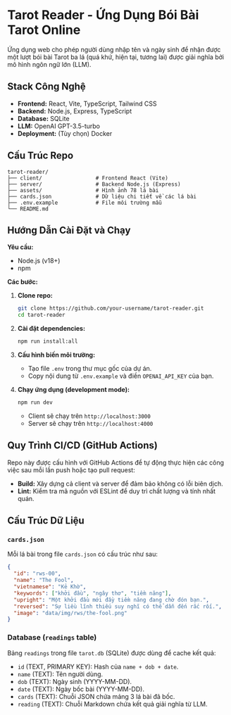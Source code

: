 # Tarot Reader - Ứng Dụng Bói Bài Tarot Online

Ứng dụng web cho phép người dùng nhập tên và ngày sinh để nhận được một lượt bói bài Tarot ba lá (quá khứ, hiện tại, tương lai) được giải nghĩa bởi mô hình ngôn ngữ lớn (LLM).

## Stack Công Nghệ

*   **Frontend:** React, Vite, TypeScript, Tailwind CSS
*   **Backend:** Node.js, Express, TypeScript
*   **Database:** SQLite
*   **LLM:** OpenAI GPT-3.5-turbo
*   **Deployment:** (Tùy chọn) Docker

## Cấu Trúc Repo

```
tarot-reader/
├── client/                 # Frontend React (Vite)
├── server/                 # Backend Node.js (Express)
├── assets/                 # Hình ảnh 78 lá bài
├── cards.json              # Dữ liệu chi tiết về các lá bài
├── .env.example            # File môi trường mẫu
└── README.md
```

## Hướng Dẫn Cài Đặt và Chạy

**Yêu cầu:**

*   Node.js (v18+)
*   npm

**Các bước:**

1.  **Clone repo:**

    ```bash
    git clone https://github.com/your-username/tarot-reader.git
    cd tarot-reader
    ```

2.  **Cài đặt dependencies:**

    ```bash
    npm run install:all
    ```

3.  **Cấu hình biến môi trường:**

    *   Tạo file `.env` trong thư mục gốc của dự án.
    *   Copy nội dung từ `.env.example` và điền `OPENAI_API_KEY` của bạn.

4.  **Chạy ứng dụng (development mode):**

    ```bash
    npm run dev
    ```

    *   Client sẽ chạy trên `http://localhost:3000`
    *   Server sẽ chạy trên `http://localhost:4000`

## Quy Trình CI/CD (GitHub Actions)

Repo này được cấu hình với GitHub Actions để tự động thực hiện các công việc sau mỗi lần push hoặc tạo pull request:

*   **Build:** Xây dựng cả client và server để đảm bảo không có lỗi biên dịch.
*   **Lint:** Kiểm tra mã nguồn với ESLint để duy trì chất lượng và tính nhất quán.

## Cấu Trúc Dữ Liệu

### `cards.json`

Mỗi lá bài trong file `cards.json` có cấu trúc như sau:

```json
{
  "id": "rws-00",
  "name": "The Fool",
  "vietnamese": "Kẻ Khờ",
  "keywords": ["khởi đầu", "ngây thơ", "tiềm năng"],
  "upright": "Một khởi đầu mới đầy tiềm năng đang chờ đón bạn.",
  "reversed": "Sự liều lĩnh thiếu suy nghĩ có thể dẫn đến rắc rối.",
  "image": "data/img/rws/the-fool.png"
}
```

### Database (`readings` table)

Bảng `readings` trong file `tarot.db` (SQLite) được dùng để cache kết quả:

*   `id` (TEXT, PRIMARY KEY): Hash của `name + dob + date`.
*   `name` (TEXT): Tên người dùng.
*   `dob` (TEXT): Ngày sinh (YYYY-MM-DD).
*   `date` (TEXT): Ngày bốc bài (YYYY-MM-DD).
*   `cards` (TEXT): Chuỗi JSON chứa mảng 3 lá bài đã bốc.
*   `reading` (TEXT): Chuỗi Markdown chứa kết quả giải nghĩa từ LLM.

